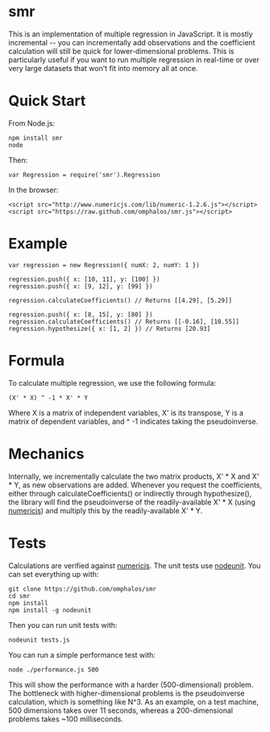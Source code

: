 smr
===

This is an implementation of multiple regression in JavaScript.  It is mostly incremental --  you can incrementally add observations and the coefficient calculation will still be quick for lower-dimensional problems.  This is particularly useful if you want to run multiple regression in real-time or over very large datasets that won't fit into memory all at once.

# Quick Start

From Node.js:

    npm install smr
    node

Then:

    var Regression = require('smr').Regression

In the browser:

    <script src="http://www.numericjs.com/lib/numeric-1.2.6.js"></script>
    <script src="https://raw.github.com/omphalos/smr.js"></script>

# Example

    var regression = new Regression({ numX: 2, numY: 1 })

    regression.push({ x: [10, 11], y: [100] })
    regression.push({ x: [9, 12], y: [99] })

    regression.calculateCoefficients() // Returns [[4.29], [5.29]]

    regression.push({ x: [8, 15], y: [80] })
    regression.calculateCoefficients() // Returns [[-0.16], [10.55]]
    regression.hypothesize({ x: [1, 2] }) // Returns [20.93]

# Formula

To calculate multiple regression, we use the following formula:

    (X' * X) ^ -1 * X' * Y

Where X is a matrix of independent variables, X' is its transpose, Y is a matrix of dependent variables, and ^ -1 indicates taking the pseudoinverse.

# Mechanics

Internally, we incrementally calculate the two matrix products, X' * X and X' * Y, as new observations are added.  Whenever you request the coefficients, either through calculateCoefficients() or indirectly through hypothesize(), the library will find the pseudoinverse of the readily-available X' * X (using [numericjs](http://www.numericjs.com/)) and multiply this by the readily-available X' * Y.

# Tests

Calculations are verified against [numericjs](http://www.numericjs.com/).  The unit tests use [nodeunit](https://github.com/caolan/nodeunit).  You can set everything up with:

    git clone https://github.com/omphalos/smr
    cd smr
    npm install
    npm install -g nodeunit

Then you can run unit tests with:

    nodeunit tests.js

You can run a simple performance test with:

    node ./performance.js 500

This will show the performance with a harder (500-dimensional) problem.  The bottleneck with higher-dimensional problems is the pseudoinverse calculation, which is something like N^3.  As an example, on a test machine, 500 dimensions takes over 11 seconds, whereas a 200-dimensional problems takes ~100 milliseconds.
